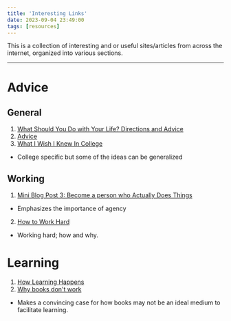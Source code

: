 ```yaml
---
title: 'Interesting Links'
date: 2023-09-04 23:49:00
tags: [resources]
---
```


This is a collection of interesting and or useful sites/articles from across the internet, organized into various sections.

---

# Advice

## General

1. [What Should You Do with Your Life? Directions and Advice](https://guzey.com/personal/what-should-you-do-with-your-life/)
2. [Advice](https://patrickcollison.com/advice)
3. [What I Wish I Knew In College](http://becomingeden.com/what-i-wish-i-knew-in-college/)
  - College specific but some of the ideas can be generalized

## Working
1. [Mini Blog Post 3: Become a person who Actually Does Things](https://www.neelnanda.io/blog/become-a-person-who-actually-does-things)
  - Emphasizes the importance of agency
2. [How to Work Hard](http://paulgraham.com/hwh.html)
  - Working hard; how and why.

# Learning
1. [How Learning Happens](https://perell.com/essay/how-learning-happens/)
2. [Why books don't work](https://andymatuschak.org/books/)
  - Makes a convincing case for how books may not be an ideal medium to facilitate learning.